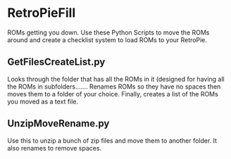 # RetroPieFill
ROMs getting you down. Use these Python Scripts to move the ROMs around and create a checklist system to load ROMs to your RetroPie.


## GetFilesCreateList.py
Looks through the folder that has all the ROMs in it (designed for having all the ROMs in subfolders.......
Renames ROMs so they have no spaces then moves them to a folder of your choice.
Finally, creates a list of the ROMs you moved as a text file.

## UnzipMoveRename.py
Use this to unzip a bunch of zip files and move them to another folder. It also renames to remove spaces.
